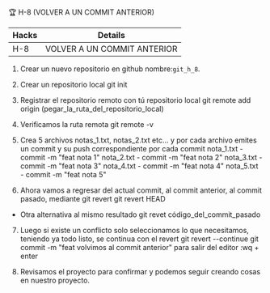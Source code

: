 🏆 H-8 (VOLVER A UN COMMIT ANTERIOR)


| Hacks  | Details |
|--------|------|
| H-8	   | VOLVER A UN COMMIT ANTERIOR |

1. Crear un nuevo repositorio en github nombre:`git_h_8`.

2. Crear un repositorio local
git init

3. Registrar el repositorio remoto con tú repositorio local
git remote add origin (pegar_la_ruta_del_repositorio_local)

4. Verificamos la ruta remota
git remote -v

5. Crea 5 archivos notas_1.txt, notas_2.txt etc... y por cada archivo emites un commit y su push correspondiente por cada commit
nota_1.txt - commit -m "feat nota 1"
nota_2.txt - commit -m "feat nota 2"
nota_3.txt - commit -m "feat nota 3"
nota_4.txt - commit -m "feat nota 4"
nota_5.txt - commit -m "feat nota 5"

6. Ahora vamos a regresar del actual commit, al commit anterior, al commit pasado, mediante git revert
git revert HEAD
+ Otra alternativa al mismo resultado
git revet código_del_commit_pasado

7. Luego si existe un conflicto solo seleccionamos lo que necesitamos, teniendo ya todo listo, se continua con el revert
git revert --continue
git commit -m "feat volvimos al commit anterior"
para salir del editor :wq + enter

8. Revisamos el proyecto para confirmar y podemos seguir creando cosas en nuestro proyecto.
